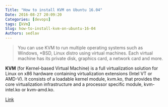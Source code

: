 ```yaml
---
Title: "How to install KVM on Ubuntu 16.04"
Date: 2016-08-27 20:09:20
Categories: [devops]
tags: [kVm]
Slug: how-to-install-kvm-on-ubuntu-16-04
Authors: sedlav
---
```


> You can use KVM to run multiple operating systems such as Windows, *BSD, Linux distro using virtual machines. Each virtual machine has its private disk, graphics card, a network card and more.

**KVM** (for Kernel-based Virtual Machine) is a full virtualization solution for Linux on x86 hardware containing virtualization extensions (Intel VT or AMD-V). It consists of a loadable kernel module, kvm.ko, that provides the core virtualization infrastructure and a processor specific module, kvm-intel.ko or kvm-amd.ko.

[Link](http://www.cyberciti.biz/faq/installing-kvm-on-ubuntu-16-04-lts-server/)
